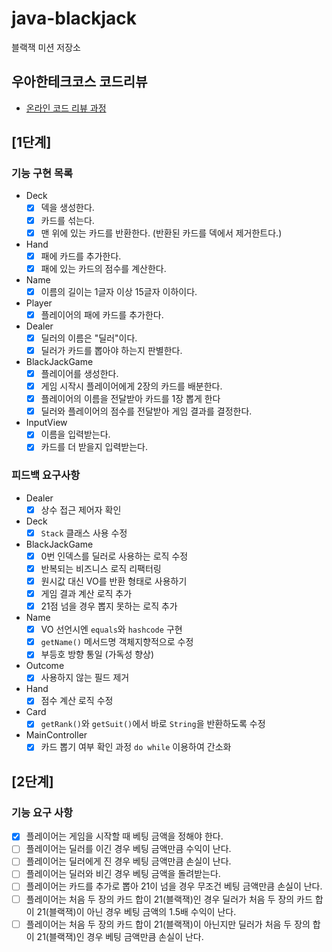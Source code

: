 # java-blackjack

블랙잭 미션 저장소

## 우아한테크코스 코드리뷰

- [온라인 코드 리뷰 과정](https://github.com/woowacourse/woowacourse-docs/blob/master/maincourse/README.md)

## [1단계]

### 기능 구현 목록

- Deck
    - [x] 덱을 생성한다.
    - [x] 카드를 섞는다.
    - [x] 맨 위에 있는 카드를 반환한다. (반환된 카드를 덱에서 제거한트다.)

- Hand
    - [x] 패에 카드를 추가한다.
    - [x] 패에 있는 카드의 점수를 계산한다.

- Name
    - [x] 이름의 길이는 1글자 이상 15글자 이하이다.

- Player
    - [x] 플레이어의 패에 카드를 추가한다.

- Dealer
    - [x] 딜러의 이름은 "딜러"이다.
    - [x] 딜러가 카드를 뽑아야 하는지 판별한다.

- BlackJackGame
    - [x] 플레이어를 생성한다.
    - [x] 게임 시작시 플레이어에게 2장의 카드를 배분한다.
    - [x] 플레이어의 이름을 전달받아 카드를 1장 뽑게 한다
    - [x] 딜러와 플레이어의 점수를 전달받아 게임 결과를 결정한다.

- InputView
    - [x] 이름을 입력받는다.
    - [x] 카드를 더 받을지 입력받는다.

### 피드백 요구사항

- Dealer
    - [x] 상수 접근 제어자 확인

- Deck
    - [x] `Stack` 클래스 사용 수정

- BlackJackGame
    - [x] 0번 인덱스를 딜러로 사용하는 로직 수정
    - [x] 반복되는 비즈니스 로직 리팩터링
    - [x] 원시값 대신 VO를 반환 형태로 사용하기
    - [x] 게임 결과 계산 로직 추가
    - [x] 21점 넘을 경우 뽑지 못하는 로직 추가

- Name
    - [x] VO 선언시엔 `equals`와 `hashcode` 구현
    - [x] `getName()` 메서드명 객체지향적으로 수정
    - [x] 부등호 방향 통일 (가독성 향상)

- Outcome
    - [x] 사용하지 않는 필드 제거

- Hand
    - [x] 점수 계산 로직 수정

- Card
    - [x] `getRank()`와 `getSuit()`에서 바로 `String`을 반환하도록 수정

- MainController
    - [x] 카드 뽑기 여부 확인 과정 `do while` 이용하여 간소화

## [2단계]

### 기능 요구 사항

- [x] 플레이어는 게임을 시작할 때 베팅 금액을 정해야 한다.
- [ ] 플레이어는 딜러를 이긴 경우 베팅 금액만큼 수익이 난다.
- [ ] 플레이어는 딜러에게 진 경우 베팅 금액만큼 손실이 난다.
- [ ] 플레이어는 딜러와 비긴 경우 베팅 금액을 돌려받는다.
- [ ] 플레이어는 카드를 추가로 뽑아 21이 넘을 경우 무조건 베팅 금액만큼 손실이 난다.
- [ ] 플레이어는 처음 두 장의 카드 합이 21(블랙잭)인 경우 딜러가 처음 두 장의 카드 합이 21(블랙잭)이 아닌 경우 베팅 금액의 1.5배 수익이 난다.
- [ ] 플레이어는 처음 두 장의 카드 합이 21(블랙잭)이 아닌지만 딜러가 처음 두 장의 합이 21(블랙잭)인 경우 베팅 금액만큼 손실이 난다.
